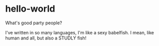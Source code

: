 # hello-world

What's good party people?

I've written in so many languages, I'm like a sexy babelfish.
I mean, like human and all, but also a STUDLY fish!
